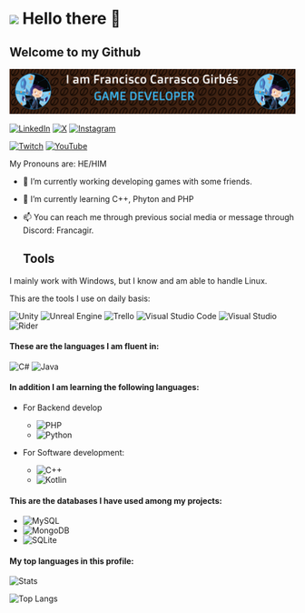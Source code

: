 # <img src ="https://i.giphy.com/media/v1.Y2lkPTc5MGI3NjExeGFqaWt1MjV0dHpjcmxjd3k3YXl2eG91NmF4eDV3MWx6dXBkN3FtaSZlcD12MV9pbnRlcm5hbF9naWZfYnlfaWQmY3Q9cw/kXixecGzl2gBlpO4SQ/giphy.gif" width="100"/> Hello there 👋
## Welcome to my Github
![Banner de Francagir](francagir-dev.png)

[![LinkedIn](https://img.shields.io/badge/linkedin-%230077B5.svg?style=for-the-badge&logo=linkedin&logoColor=white)](https://www.linkedin.com/in/franciscocarrascogirbés/)
[![X](https://img.shields.io/badge/X-%23000000.svg?style=for-the-badge&logo=X&logoColor=white)](https://x.com/francagir95)
[![Instagram](https://img.shields.io/badge/Instagram-%23E4405F.svg?style=for-the-badge&logo=Instagram&logoColor=white)](https://www.instagram.com/francagir/)


[![Twitch](https://img.shields.io/badge/Twitch-%239146FF.svg?style=for-the-badge&logo=Twitch&logoColor=white)](https://www.twitch.tv/francagir)
[![YouTube](https://img.shields.io/badge/YouTube-%23FF0000.svg?style=for-the-badge&logo=YouTube&logoColor=white)](https://www.youtube.com/channel/UCAVIe3VfVss2cRk8sVG6dLA)



My Pronouns are: HE/HIM

- 🔭 I’m currently working developing games with some friends.
- 🌱 I’m currently learning C++, Phyton and PHP

- 📫 You can reach me through previous social media or message through Discord: Francagir.
	

    ## Tools
I mainly work with Windows, but I know and am able to handle Linux.

This are the tools I use on daily basis:

![Unity](https://img.shields.io/badge/unity-%23000000.svg?style=for-the-badge&logo=unity&logoColor=white) 
![Unreal Engine](https://img.shields.io/badge/unrealengine-%23313131.svg?style=for-the-badge&logo=unrealengine&logoColor=white) 
![Trello](https://img.shields.io/badge/Trello-%23026AA7.svg?style=for-the-badge&logo=Trello&logoColor=white)
![Visual Studio Code](https://img.shields.io/badge/Visual%20Studio%20Code-0078d7.svg?style=for-the-badge&logo=visual-studio-code&logoColor=white) 
![Visual Studio](https://img.shields.io/badge/Visual%20Studio-5C2D91.svg?style=for-the-badge&logo=visual-studio&logoColor=white) 
![Rider](https://img.shields.io/badge/Rider-000000.svg?style=for-the-badge&logo=Rider&logoColor=white&color=black&labelColor=crimson)

 #### These are the languages I am fluent in:
![C#](https://img.shields.io/badge/c%23-%23239120.svg?style=for-the-badge&logo=csharp&logoColor=white) 
![Java](https://img.shields.io/badge/java-%23ED8B00.svg?style=for-the-badge&logo=openjdk&logoColor=white)

#### In addition I am learning the following languages: 
* For Backend develop
    - ![PHP](https://img.shields.io/badge/php-%23777BB4.svg?style=for-the-badge&logo=php&logoColor=white)
    - ![Python](https://img.shields.io/badge/python-3670A0?style=for-the-badge&logo=python&logoColor=ffdd54) 

 *  For Software development:
    - ![C++](https://img.shields.io/badge/c++-%2300599C.svg?style=for-the-badge&logo=c%2B%2B&logoColor=white)
    - ![Kotlin](https://img.shields.io/badge/kotlin-%237F52FF.svg?style=for-the-badge&logo=kotlin&logoColor=white)

#### This are the databases I have used among my projects:
* ![MySQL](https://img.shields.io/badge/mysql-4479A1.svg?style=for-the-badge&logo=mysql&logoColor=white)
* ![MongoDB](https://img.shields.io/badge/MongoDB-%234ea94b.svg?style=for-the-badge&logo=mongodb&logoColor=white)
* ![SQLite](https://img.shields.io/badge/sqlite-%2307405e.svg?style=for-the-badge&logo=sqlite&logoColor=white)

#### My top languages in this profile:
![Stats](https://github-readme-stats.vercel.app/api?username=francagir-dev&&line_height=20&theme=dark)

![Top Langs](https://github-readme-stats.vercel.app/api/top-langs/?username=francagir-dev&langs_count=8&theme=dark)